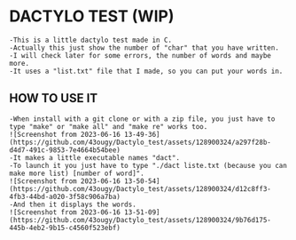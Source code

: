 # DACTYLO TEST (WIP)

	-This is a little dactylo test made in C.
	-Actually this just show the number of "char" that you have written.
	-I will check later for some errors, the number of words and maybe more.
	-It uses a "list.txt" file that I made, so you can put your words in.

## HOW TO USE IT

	-When install with a git clone or with a zip file, you just have to type "make" or "make all" and "make re" works too.
	![Screenshot from 2023-06-16 13-49-36]
	(https://github.com/43ougy/Dactylo_test/assets/128900324/a297f28b-d4d7-491c-9853-7e4664b54bee)
	-It makes a little executable names "dact".
	-To launch it you just have to type "./dact liste.txt (because you can make more list) [number of word]".
	![Screenshot from 2023-06-16 13-50-54]
	(https://github.com/43ougy/Dactylo_test/assets/128900324/d12c8ff3-4fb3-44bd-a020-3f58c906a7ba)
	-And then it displays the words.
	![Screenshot from 2023-06-16 13-51-09]
	(https://github.com/43ougy/Dactylo_test/assets/128900324/9b76d175-445b-4eb2-9b15-c4560f523ebf)
